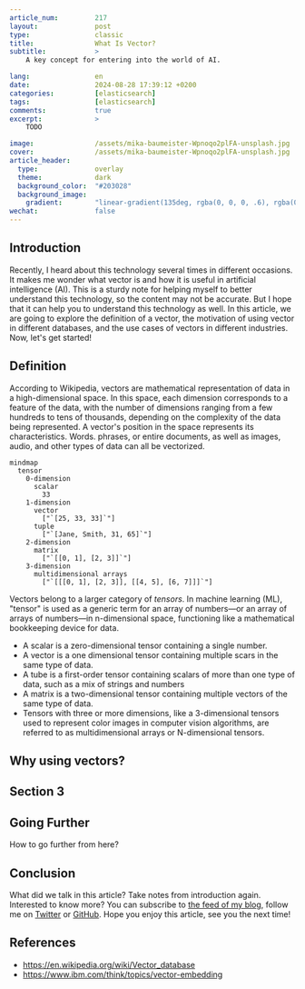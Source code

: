```yaml
---
article_num:         217
layout:              post
type:                classic
title:               What Is Vector?
subtitle:            >
    A key concept for entering into the world of AI.

lang:                en
date:                2024-08-28 17:39:12 +0200
categories:          [elasticsearch]
tags:                [elasticsearch]
comments:            true
excerpt:             >
    TODO

image:               /assets/mika-baumeister-Wpnoqo2plFA-unsplash.jpg
cover:               /assets/mika-baumeister-Wpnoqo2plFA-unsplash.jpg
article_header:
  type:              overlay
  theme:             dark
  background_color:  "#203028"
  background_image:
    gradient:        "linear-gradient(135deg, rgba(0, 0, 0, .6), rgba(0, 0, 0, .4))"
wechat:              false
---
```


## Introduction

Recently, I heard about this technology several times in different occasions. It makes me wonder what vector is and how it is useful in artificial intelligence (AI). This is a sturdy note for helping myself to better understand this technology, so the content may not be accurate. But I hope that it can help you to understand this technology as well. In this article, we are going to explore the definition of a vector, the motivation of using vector in different databases, and the use cases of vectors in different industries. Now, let's get started!

## Definition

According to Wikipedia, vectors are mathematical representation of data in a high-dimensional space. In this space, each dimension corresponds to a feature of the data, with the number of dimensions ranging from a few hundreds to tens of thousands, depending on the complexity of the data being represented. A vector's position in the space represents its characteristics. Words. phrases, or entire documents, as well as images, audio, and other types of data can all be vectorized.

```mermaid
mindmap
  tensor
    0-dimension
      scalar
        33
    1-dimension
      vector
        ["`[25, 33, 33]`"]
      tuple
        ["`[Jane, Smith, 31, 65]`"]
    2-dimension
      matrix
        ["`[[0, 1], [2, 3]]`"]
    3-dimension
      multidimensional arrays
        ["`[[[0, 1], [2, 3]], [[4, 5], [6, 7]]]`"]
```

Vectors belong to a larger category of _tensors_. In machine learning (ML), "tensor" is used as a generic term for an array of numbers—or an array of arrays of numbers—in n-dimensional space, functioning like a mathematical bookkeeping device for data.

- A scalar is a zero-dimensional tensor containing a single number. 
- A vector is a one dimensional tensor containing multiple scars in the same type of data.
- A tube is a first-order tensor containing scalars of more than one type of data, such as a mix of strings and numbers
- A matrix is a two-dimensional tensor containing multiple vectors of the same type of data.
- Tensors with three or more dimensions, like a 3-dimensional tensors used to represent color images in computer vision algorithms, are referred to as multidimensional arrays or N-dimensional tensors.

## Why using vectors?



## Section 3

## Going Further

How to go further from here?

## Conclusion

What did we talk in this article? Take notes from introduction again.
Interested to know more? You can subscribe to [the feed of my blog](/feed.xml), follow me
on [Twitter](https://twitter.com/mincong_h) or
[GitHub](https://github.com/mincong-h/). Hope you enjoy this article, see you the next time!

## References

- <https://en.wikipedia.org/wiki/Vector_database>
- <https://www.ibm.com/think/topics/vector-embedding>